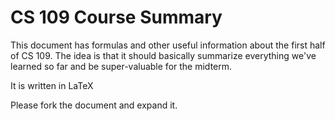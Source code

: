 # CS 109 Course Summary

This document has formulas and other useful information about the first half of CS 109. The idea is that it should basically summarize everything we've learned so far and be super-valuable for the midterm.

It is written in LaTeX

Please fork the document and expand it.
